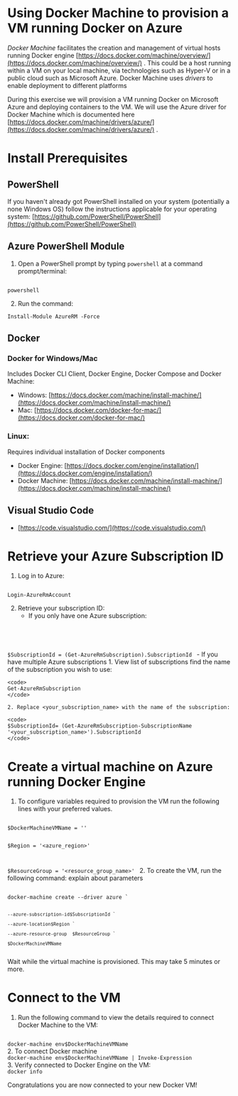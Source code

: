 # Using Docker Machine to provision a VM running Docker on Azure

_Docker Machine_ facilitates the creation and management of virtual hosts running Docker engine [https://docs.docker.com/machine/overview/](https://docs.docker.com/machine/overview/) . This could be a host running within a VM on your local machine, via technologies such as Hyper-V or in a public cloud such as Microsoft Azure. Docker Machine uses _drivers_ to enable deployment to different platforms

During this exercise we will provision a VM running Docker on Microsoft Azure and deploying containers to the VM. We will use the Azure driver for Docker Machine which is documented here [https://docs.docker.com/machine/drivers/azure/](https://docs.docker.com/machine/drivers/azure/) .

# Install Prerequisites

## PowerShell

If you haven't already got PowerShell installed on your system (potentially a none Windows OS) follow the instructions applicable for your operating system: [https://github.com/PowerShell/PowerShell](https://github.com/PowerShell/PowerShell)

## Azure PowerShell Module

1. Open a PowerShell prompt by typing <code>powershell</code> at a command prompt/terminal:

<code>
powershell
</code>

2. Run the command:

```
Install-Module AzureRM -Force
```

## Docker

### Docker for Windows/Mac

Includes Docker CLI Client, Docker Engine, Docker Compose and Docker Machine:

- Windows: [https://docs.docker.com/machine/install-machine/](https://docs.docker.com/machine/install-machine/)
- Mac: [https://docs.docker.com/docker-for-mac/](https://docs.docker.com/docker-for-mac/)

### Linux:

Requires individual installation of Docker components

- Docker Engine: [https://docs.docker.com/engine/installation/](https://docs.docker.com/engine/installation/)
- Docker Machine: [https://docs.docker.com/machine/install-machine/](https://docs.docker.com/machine/install-machine/)

## Visual Studio Code

- [https://code.visualstudio.com/](https://code.visualstudio.com/)

# Retrieve your Azure Subscription ID

1. Log in to Azure:

<code>
Login-AzureRmAccount
</code>

2. Retrieve your subscription ID:
    - If you only have one Azure subscription:
    <code>
$SubscriptionId = (Get-AzureRmSubscription).SubscriptionId
    </code>
    - If you have multiple Azure subscriptions
    1. View list of subscriptions find the name of the subscription you wish to use:

    <code>
    Get-AzureRmSubscription
    </code>

    2. Replace <your_subscription_name> with the name of the subscription:
    
    <code>
    $SubscriptionId= (Get-AzureRmSubscription-SubscriptionName '<your_subscription_name>').SubscriptionId
    </code>


# Create a virtual machine on Azure running Docker Engine

1. To configure variables required to provision the VM run the following lines with your preferred values. 

<code>
$DockerMachineVMName = '<vm_name>'

$Region = '<azure_region>'

$ResourceGroup = '<resource_group_name>'
</code>
2. To create the VM, run the following command: explain about parameters

<code>
docker-machine create --driver azure `

    --azure-subscription-id$SubscriptionId `

    --azure-location$Region `

    --azure-resource-group  $ResourceGroup `

    $DockerMachineVMName
</code>
Wait while the virtual machine is provisioned. This may take 5 minutes or more.

# Connect to the VM

1. Run the following command to view the details required to connect Docker Machine to the VM:

<code>
docker-machine env$DockerMachineVMName
</code>
2. To connect Docker  machine

<code>
docker-machine env$DockerMachineVMName | Invoke-Expression
</code>
3. Verify connected to Docker Engine on the VM:

<code>
docker info
</code>

Congratulations you are now connected to your new Docker VM!